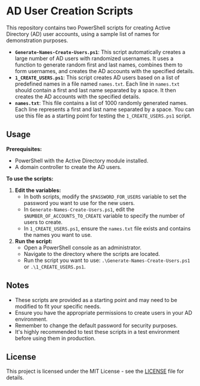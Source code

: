 # AD User Creation Scripts

This repository contains two PowerShell scripts for creating Active Directory (AD) user accounts, using a sample list of names for demonstration purposes.

- **`Generate-Names-Create-Users.ps1`**: This script automatically creates a large number of AD users with randomized usernames. It uses a function to generate random first and last names, combines them to form usernames, and creates the AD accounts with the specified details.
- **`1_CREATE_USERS.ps1`**: This script creates AD users based on a list of predefined names in a file named `names.txt`. Each line in `names.txt` should contain a first and last name separated by a space. It then creates the AD accounts with the specified details.
- **`names.txt`**: This file contains a list of 1000 randomly generated names. Each line represents a first and last name separated by a space. You can use this file as a starting point for testing the `1_CREATE_USERS.ps1` script.
  
## Usage
**Prerequisites:**
- PowerShell with the Active Directory module installed.
- A domain controller to create the AD users.
  
**To use the scripts:**
1. **Edit the variables:**
   - In both scripts, modify the `$PASSWORD_FOR_USERS` variable to set the password you want to use for the new users.
   - In `Generate-Names-Create-Users.ps1`, edit the `$NUMBER_OF_ACCOUNTS_TO_CREATE` variable to specify the number of users to create.
   - In `1_CREATE_USERS.ps1`, ensure the `names.txt` file exists and contains the names you want to use.
2. **Run the script:**
   - Open a PowerShell console as an administrator.
   - Navigate to the directory where the scripts are located.
   - Run the script you want to use: `.\Generate-Names-Create-Users.ps1` or `.\1_CREATE_USERS.ps1`.
     
## Notes
- These scripts are provided as a starting point and may need to be modified to fit your specific needs.
- Ensure you have the appropriate permissions to create users in your AD environment.
- Remember to change the default password for security purposes.
- It's highly recommended to test these scripts in a test environment before using them in production.
  
## License
This project is licensed under the MIT License - see the [LICENSE](LICENSE) file for details.